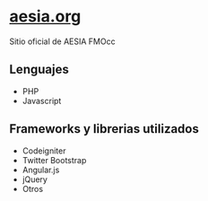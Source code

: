 [aesia.org](http://aesia.org/)
==============================

Sitio oficial de AESIA FMOcc

Lenguajes 
---------
- PHP
- Javascript

Frameworks y librerias utilizados
---------
- Codeigniter
- Twitter Bootstrap
- Angular.js
- jQuery
- Otros
